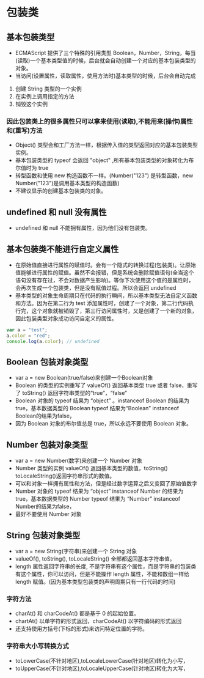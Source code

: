 # 包装类

## 基本包装类型

* ECMAScript 提供了三个特殊的引用类型 Boolean，Number，String，每当(读取)一个基本类型值的时候，后台就会自动创建一个对应的基本包装类型的对象。
* 当访问(设置属性，读取属性，使用方法时)基本类型的时候，后台会自动完成

1. 创建 String 类型的一个实例
2. 在实例上调用指定的方法
3. 销毁这个实例

### 因此包装类上的很多属性只可以拿来使用(读取),不能用来(操作)属性和(重写)方法

* Object() 类型会和工厂方法一样，根据传入值的类型返回对应的基本包装类型实例。
* 基本包装类型的 typeof 会返回 "object" ,所有基本包装类型的对象转化为布尔值时为 true
* 转型函数和使用 new 构造函数不一样。(Number("123") 是转型函数，new Number("123")是调用基本类型的构造函数)
* 不建议显示的创建基本包装类的对象。

## undefined 和 null 没有属性

* undefined 和 null 不能拥有属性，因为他们没有包装类。

## 基本包装类不能进行自定义属性

* 在原始值直接进行属性的赋值时。会有一个隐式的转换过程(包装类)。让原始值能够进行属性的赋值。虽然不会报错，但是系统会删除赋值语句(全当这个语句没有存在过，不会对数据产生影响)。等你下次使用这个值的是属性时，会再次生成一个包装类，但是没有赋值过程。所以会返回 undefined
* 基本类型的对象生命周期只在代码的执行瞬间，所以基本类型无法自定义函数和方法。因为在第二行为 test 添加属性时，创建了一个对象，第二行代码执行完，这个对象就被销毁了，第三行访问属性时，又是创建了一个新的对象，因此包装类型对象成功访问自定义的属性。

```javascript
var a = "test";
a.color = "red";
console.log(a.color); // undefined
```

## Boolean 包装对象类型

* var a = new Boolean(true/false)来创建一个Boolean对象
* Boolean 的类型的实例重写了 valueOf() 返回基本类型 true 或者 false，重写了 toString() 返回字符串类型的“true”，“false”
* Boolean 对象的 typeof 结果为 “object” 。instanceof Boolean 的结果为 true，基本数据类型的 Boolean typeof 结果为“Boolean” instanceof Boolean的结果为false，
* 因为 Boolean 对象的布尔值总是 true，所以永远不要使用 Boolean 对象。

## Number 包装对象类型

* var a = new Number(数字)来创建一个 Number 对象
* Number 类型的实例 valueOf() 返回基本类型的数值，toString() toLocaleString()返回字符串形式的数值。
* 可以和对象一样拥有属性和方法，但是经过数字运算之后又变回了原始值数字
* Number 对象的 typeof 结果为 “object” instanceof Number 的结果为 true，基本数据类型的 Number typeof 结果为 “Number” instanceof Number的结果为false，
* 最好不要使用 Number 对象

## String 包装对象类型

* var a = new String(字符串)来创建一个 String 对象
* valueOf(), toString(), toLocaleString() 全部都返回基本字符串值。
* length 属性返回字符串的长度, 不是字符串有这个属性，而是字符串的包装类有这个属性，你可以访问，但是不能操作 length 属性，不能和数组一样给 length 赋值。(因为基本类型包装类的声明周期只有一行代码的时间)

### 字符方法

* charAt() 和 charCodeAt() 都是基于 0 的起始位置。
* chartAt() 以单字符的形式返回，charCodeAt() 以字符编码的形式返回
* 还支持使用方括号(下标的形式)来访问特定位置的字符。

### 字符串大小写转换方式

* toLowerCase(不针对地区),toLocaleLowerCase(针对地区)转化为小写，
* toUpperCase(不针对地区),toLocaleUpperCase(针对地区)转化为大写，
